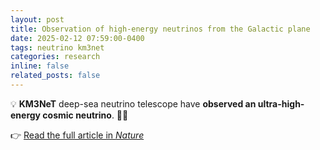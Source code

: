 ```yaml
---
layout: post
title: Observation of high-energy neutrinos from the Galactic plane
date: 2025-02-12 07:59:00-0400
tags: neutrino km3net
categories: research
inline: false
related_posts: false
---
```


💡 **KM3NeT** deep-sea neutrino telescope have **observed an ultra-high-energy cosmic neutrino**. 🌌🔬

👉 [Read the full article in *Nature*](https://www.nature.com/articles/s41586-024-08543-1)
